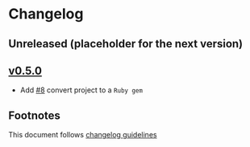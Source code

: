 # Changelog

## Unreleased (placeholder for the next version)

## [v0.5.0]
- Add [#8] convert project to a `Ruby gem`

## Footnotes

This document follows [changelog guidelines]

[#8]: https://github.com/GlobalNamesArchitecture/dwca_hunter/issues/8
[v0.5.0]: https://github.com/gnames/dwca_hunter/compare/v0.4.0...v0.5.0

[changelog guidelines]: https://github.com/olivierlacan/keep-a-changelog
